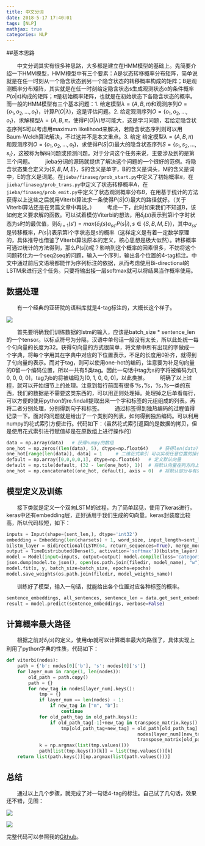 ```yaml
---
title: 中文分词
date: 2018-5-17 17:40:01
tags: [NLP]
mathjax: true
categories: NLP
---
```

##基本思路

&emsp;&emsp;中文分词其实有很多种思路，大多都是建立在HMM模型的基础上。先简要介绍一下HMM模型，HMM模型中有三个要素：A是状态转移概率分布矩阵，简单说就是在任一时刻从一个隐含状态到另一个隐含状态的转移概率构成的矩阵；B是观测概率分布矩阵，其实就是在任一时刻给定隐含状态s生成观测状态o的条件概率$P(o|s)$构成的矩阵；$\pi$是初始概率矩阵，也就是在初始状态下各隐含状态的概率。而一般的HMM模型有三个基本问题：1. 给定模型$\lambda = (A, B, \pi)$和观测序列$O = \{o_1, o_2, \dots, o_t\}$，计算$P(O|\lambda)$，这是评估问题。2. 给定观测序列$O = \{o_1, o_2, \dots, o_t\}$，求解模型$\lambda = (A, B, \pi$，使得$P(O|\lambda)$尽可能大，这是学习问题，若给定隐含状态序列S可以考虑用maximum likelihood来解决，若隐含状态序列则可以用Baum-Welch算法解决，不过这并不是本文重点。3. 给定 给定模型$\lambda = (A, B, \pi)$和观测序列$O = \{o_1, o_2, \dots, o_t\}$，求使得$P(S|O)$最大的隐含状态序列$S = \{s_1, s_2, \dots, s_t\}$，这被称为解码问题或预测问题。对于分词这个任务来说，主要涉及到的是第三个问题。
&emsp;&emsp;jieba分词的源码就提供了解决这个问题的一个很好的范例。将隐含状态集合定义为$\{S, B, M, E\}$，S的含义是单字，B的含义是词头，M的含义是词中，E的含义是词尾。在```jieba/finaseg/prob_start.py```中定义了初始概率$\pi$，在```jieba/finaseg/prob_trans.py```中定义了状态转移概率$A$，在```jieba/finaseg/prob_emit.py```中定义了状态观测概率分布$B$，在用基于统计的方法获得以上这些之后就用Viterbi算法求一条使得$P(S|O)$最大的路径就好。（关于Viterbi算法还是在另篇文章中再说。）
&emsp;&emsp;考虑一下，此时如果我们不知道B，该如何定义要求解的函数。可以试着模仿Viterbi的想法，用$\delta_i(s)$表示到第i个字时状态为s时的最优值，则$\delta_{i+1}(s') = max\{\delta_i(s)a_{ss'}P(s|i),  s\in\{S, B, M, E\}\}$，其中$a_{ss'}$是转移概率，$P(s|i)$表示第i个字状态是s的概率（这样定义是有着一定数学原理的，具体推导也借鉴了Viterbi算法原本的定义，核心思想是极大似然）。转移概率可通过统计的方法得到，那么$P(s|i)$呢？影响到这个概率的因素很多，不妨将这个问题转化为一个seq2seq的问题，输入一个序列，输出各个位置的4-tag标注。中文中通过前后文语境都能作为序列标注的依据，从而考虑使用Bi-directional的LSTM来进行这个任务。只要将输出接一层softmax就可以将结果当作概率使用。

## 数据处理

&emsp;&emsp;有一个经典的亚研院的语料库就是4-tag标注的，大概长这个样子。

![](http://ov718qcsg.bkt.clouddn.com/blog/chinesesplitwords/msrtrain.png)

&emsp;&emsp;首先要明确我们训练数据的lstm的输入，应该是batch_size * sentence_len的一个tensor。以标点符号为分隔，汉语中单句话一般没有太长，所以此处统一每个句向量的长度为32。获得句向量的方式很简单，将文章中所有出现的字做成一个字典，将每个字用其在字典中对应的下位置表示，不足的长度用0补齐，就得到了句向量的表示。而对于tag，则可以使用one-hot的编码，注意要为补足句向量的0留一个编码位置，所以一共有5类tag。因此一句话中tag为s的字将被编码为[1, 0, 0, 0, 0]，tag为b的将被编码为[0, 1, 0, 0, 0]，以此类推。
&emsp;&emsp;明确了以上过程，就可以开始细节上的处理。注意到每行前面有很多“/s，”/s，‘/s，’/s一类的东西，我们的数据是不需要这类东西的，可以用正则处理掉。处理掉之后单看每行，可以方便的使用python的re.findall提取出来一个字和标签的元组组成的列表。再将二者分别处理，分别得到句子和标签。
&emsp;&emsp;通过标签得到独热编码的过程值得记录一下。面对的问题就是给出了一个类别的列表，如何得到独热编码。可以利用numpy的花式索引方便进行。代码如下：（虽然花式索引返回的是数据的拷贝，但是使用花式索引进行赋值却是在原数组上进行操作的）
```python
data = np.array(data)	# 获得numpy的数组
one_hot = np.zeros((len(data), 5), dtype=np.float64)	# 获得len(data)个长度为5的0向量
one_hot[range(len(data)), data] = 1		# 二维花式索引 可以实现任意位置的操作
default = np.array([0,0,0,0,1], dtype=np.float64)	# 定义默认向量
default = np.tile(default, (32 - len(one_hot), 1))	# 将默认向量在列方向上重复32-len(one_hot)次
one_hot = np.concatenate((one_hot, default), axis = 0)	# 将默认部分与有效部分拼接保证长度与句向量相同
```


## 模型定义及训练

&emsp;&emsp;接下类就是定义一个双向LSTM的过程，为了简单起见，使用了keras进行，keras中还有embedding层，正好适用于我们生成的句向量。keras封装度比较高，所以代码较短，如下：

```python
inputs = Input(shape=(sent_len,), dtype='int32')
embedding = Embedding(len(charsets) + 1, word_size, input_length=sent_len, mask_zero=True)(inputs)
bilstm_layer = Bidirectional(LSTM(64, return_sequences=True), merge_mode='sum')(embedding)
output = TimeDistributed(Dense(5, activation='softmax'))(bilstm_layer)
model = Model(input=inputs, output=output) model.compile(loss='categorical_crossentropy', optimizer='adam', metrics=['accuracy'])
json.dump(model.to_json(), open(os.path.join(filedir, model_name), "w"))
model.fit(x, y, batch_size=batch_size, epochs=epochs)
model.save_weights(os.path.join(filedir, model_weights_name))
```
&emsp;&emsp;训练好了模型，输入一句话，就能给出各个位置对应各种标签的概率。
```python
sentence_embeddings, all_sentences, sentence_len = data.get_sent_embeddings(charsets, test_sentence)
result = model.predict(sentence_embeddings, verbose=False)
```



## 计算概率最大路径

&emsp;&emsp;根据之前对$\delta_i(s)$的定义，使用dp就可以计算概率最大的路径了，具体实现上利用了python字典的性质，代码如下：

```python
def viterbi(nodes):
    path = {'b': nodes[0]['b'], 's': nodes[0]['s']}
    for layer_num in range(1, len(nodes)):
        old_path = path.copy()
        path = {}
        for new_tag in nodes[layer_num].keys():
            tmp = {}
            if layer_num == len(nodes) - 1:
                if new_tag in ["m", "b"]:
                    continue
            for old_path_tag in old_path.keys():
                if old_path_tag[-1]+new_tag in transpose_matrix.keys():
                    tmp[old_path_tag+new_tag] = old_path[old_path_tag] + \
                                                nodes[layer_num][new_tag] + \
                                                transpose_matrix[old_path_tag[-1]+new_tag]
            k = np.argmax(list(tmp.values()))
            path[list(tmp.keys())[k]] = list(tmp.values())[k]
    return list(path.keys())[np.argmax(list(path.values()))]
```

## 总结

&emsp;&emsp;通过以上几个步骤，就完成了对一句话4-tag的标注。自己试了几句话，效果还不错，见图：

![](http://ov718qcsg.bkt.clouddn.com/blog/chinesesplitwords/result1.png)

![](http://ov718qcsg.bkt.clouddn.com/blog/chinesesplitwords/result2.png)

完整代码可以参照我的[Github](https://github.com/mingming97/Chinese-Word-Split)。

